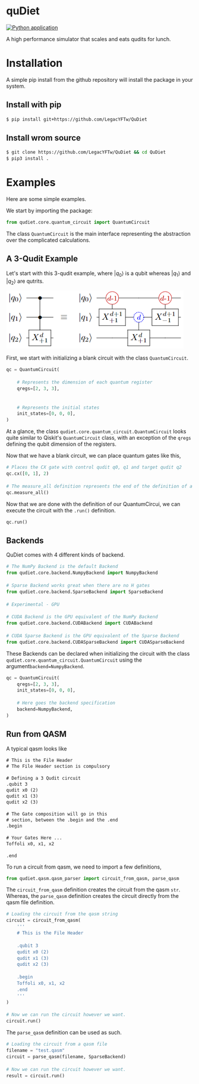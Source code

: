 # quDiet
[![Python application](https://github.com/LegacYFTw/QuDiet/actions/workflows/python-app.yml/badge.svg?branch=main)](https://github.com/LegacYFTw/QuDiet/actions/workflows/python-app.yml)

A high performance simulator that scales and eats qudits for lunch.

# Installation
A simple pip install from the github repository will install the package in your system.

## Install with pip
```bash
$ pip install git+https://github.com/LegacYFTw/QuDiet

```
## Install wrom source
```bash
$ git clone https://github.com/LegacYFTw/QuDiet && cd QuDiet
$ pip3 install .
```

# Examples
Here are some simple examples.

We start by importing the package:
```python
from qudiet.core.quantum_circuit import QuantumCircuit
```

The class `QuantumCircuit` is the main interface representing the abstraction over the complicated calculations.

## A 3-Qudit Example

Let's start with this 3-qudit example, where $|q_0\rangle$ is a qubit whereas $|q_1\rangle$ and $|q_2\rangle$ are qutrits.


![Higher Order Quantum Circuit](./docs/imgs/fig4.png)

First, we start with initializing a blank circuit with the class `QuantumCircuit`. 

```python
qc = QuantumCircuit(

    # Represents the dimension of each quantum register
    qregs=[2, 3, 3],


    # Represents the initial states
    init_states=[0, 0, 0],
)
```

At a glance, the class `qudiet.core.quantum_circuit.QuantumCircuit` looks quite similar to Qiskit's `QuantumCircuit` class, with an exception of the `qregs` defining the qubit dimension of the registers. 

Now that we have a blank circuit, we can place quantum gates like this, 

```python
# Places the CX gate with control qudit q0, q1 and target qudit q2
qc.cx([0, 1], 2)

# The measure_all definition represents the end of the definition of a QuantumCircuit 
qc.measure_all()
```

Now that we are done with the definition of our QuantumCircui, we can execute the circuit with the `.run()` definition.

```python
qc.run()
```

## Backends

QuDiet comes with 4 different kinds of backend.

```python
# The NumPy Backend is the default Backend
from qudiet.core.backend.NumpyBackend import NumpyBackend

# Sparse Backend works great when there are no H gates
from qudiet.core.backend.SparseBackend import SparseBackend

# Experimental - GPU

# CUDA Backend is the GPU equivalent of the NumPy Backend
from qudiet.core.backend.CUDABackend import CUDABackend

# CUDA Sparse Backend is the GPU equivalent of the Sparse Backend
from qudiet.core.backend.CUDASparseBackend import CUDASparseBackend
```

These Backends can be declared when initializing the circuit with the class `qudiet.core.quantum_circuit.QuantumCircuit` using the argument`backend=NumpyBackend`.
```python
qc = QuantumCircuit(
    qregs=[2, 3, 3],
    init_states=[0, 0, 0],

    # Here goes the backend specification
    backend=NumpyBackend,
)
```


## Run from QASM

A typical qasm looks like  
```qasm
# This is the File Header
# The File Header section is compulsory

# Defining a 3 Qudit circuit
.qubit 3
qudit x0 (2)
qudit x1 (3)
qudit x2 (3)

# The Gate composition will go in this
# section, between the .begin and the .end
.begin

# Your Gates Here ...
Toffoli x0, x1, x2

.end
```

To run a circuit from qasm, we need to import a few definitions,

```python
from qudiet.qasm.qasm_parser import circuit_from_qasm, parse_qasm
```

The `circuit_from_qasm` definition creates the circuit from the qasm `str`. Whereas, the `parse_qasm` definition creates the circuit directly from the qasm file definition.

```python
# Loading the circuit from the qasm string
circuit = circuit_from_qasm(
    '''
    # This is the File Header
    
    .qubit 3
    qudit x0 (2)
    qudit x1 (3)
    qudit x2 (3)

    .begin
    Toffoli x0, x1, x2
    .end
    '''
)

# Now we can run the circuit however we want.
circuit.run()
```

The `parse_qasm` definition can be used as such.
```python
# Loading the circuit from a qasm file
filename = "test.qasm"
circuit = parse_qasm(filename, SparseBackend)

# Now we can run the circuit however we want.
result = circuit.run()
```


